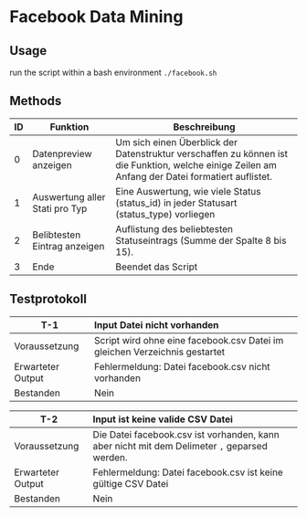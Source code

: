 # Facebook Data Mining

## Usage

run the script within a bash environment `./facebook.sh`

## Methods

| ID  | Funktion | Beschreibung |
|---|--------------------------------|--------------------------------------------------------------------------------------------------------------------------------------------------|
| 0 | Datenpreview anzeigen | Um sich einen Überblick der Datenstruktur verschaffen zu können ist die Funktion, welche einige Zeilen am Anfang der Datei formatiert auflistet.  |
| 1 | Auswertung aller Stati pro Typ | Eine Auswertung, wie viele Status (status_id) in jeder Statusart (status_type) vorliegen |
| 2 | Belibtesten Eintrag anzeigen | Auflistung des beliebtesten Statuseintrags (Summe der Spalte 8 bis 15). |
| 3 | Ende | Beendet das Script |

## Testprotokoll

| T-1 | Input Datei nicht vorhanden |
|-----------------|:----------------------------------------------------------------------------|
| Voraussetzung | Script wird ohne eine facebook.csv Datei im gleichen Verzeichnis gestartet |
| Erwarteter Output | Fehlermeldung: Datei facebook.csv nicht vorhanden |
| Bestanden | Nein |

| T-2 | Input ist keine valide CSV Datei |
|-----------------|:----------------------------------------------------------------------------|
| Voraussetzung | Die Datei facebook.csv ist vorhanden, kann aber nicht mit dem Delimeter `,` geparsed werden.|
| Erwarteter Output | Fehlermeldung: Datei facebook.csv ist keine gültige CSV Datei |
| Bestanden | Nein |